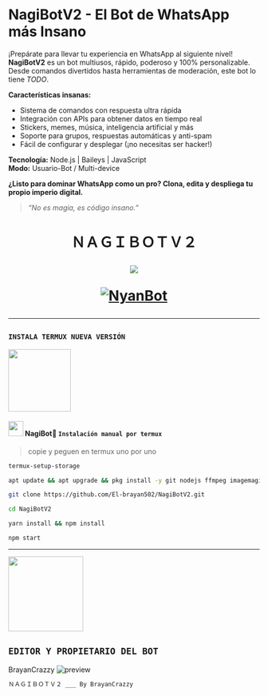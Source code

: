 # **NagiBotV2 - El Bot de WhatsApp más Insano**

¡Prepárate para llevar tu experiencia en WhatsApp al siguiente nivel! **NagiBotV2** es un bot multiusos, rápido, poderoso y 100% personalizable. Desde comandos divertidos hasta herramientas de moderación, este bot lo tiene *TODO*.

**Características insanas:**
- Sistema de comandos con respuesta ultra rápida  
- Integración con APIs para obtener datos en tiempo real  
- Stickers, memes, música, inteligencia artificial y más  
- Soporte para grupos, respuestas automáticas y anti-spam  
- Fácil de configurar y desplegar (¡no necesitas ser hacker!)

**Tecnología:** Node.js | Baileys | JavaScript  
**Modo:** Usuario-Bot / Multi-device

**¿Listo para dominar WhatsApp como un pro? Clona, edita y despliega tu propio imperio digital.**

> *“No es magia, es código insano.”*



<h1 align="center">ＮＡＧＩＢＯＴＶ２</p>
<p>
        <img src= "https://qu.ax/sVNZv.jpg">
    </p>
    <p align="center">
<p align="center">
<a href="#"><img title="NyanBot" src="https://img.shields.io/badge/🐬𝐍𝐚𝐠𝐢𝐁𝐨𝐭 | 🔥𝘽𝙧𝙖𝙮𝙖𝙣𝟯𝟯𝟬🔥 | Sᥲm ყ Pᥱrrყ🥀-black?colorA=%23ff0000&colorB=%23000000&style=for-the-badge"></a>
  
---------

### **`INSTALA TERMUX NUEVA VERSIÓN`**
<a
href="https://www.mediafire.com/file/3hsvi3xkpq3a64o/termux_118.a"><img src="https://qu.ax/finc.jpg" height="125px"></a>

<div align=>

#### **<img src="https://i.imgur.com/n1zo2wL.gif" width="30" height="30"/> NagiBot🐬 `Instalación manual por termux`**
> copie y peguen en termux uno por uno 
```bash
termux-setup-storage
```

```bash
apt update && apt upgrade && pkg install -y git nodejs ffmpeg imagemagick yarn
```

```bash
git clone https://github.com/El-brayan502/NagiBotV2.git
```

```bash
cd NagiBotV2
```

```bash
yarn install && npm install
```

```bash
npm start
```
---------


<a href="https://github.com/El-brayan502/BROLYBOT-MD" target="_blank"> 
    <img src="https://i.ibb.co/QrkLbP4/file.jpg" alt="" width="150"/> 
</a> 

## `EDITOR Y PROPIETARIO DEL BOT` 
BrayanCrazzy ![preview](https://user-images.githubusercontent.com/100887441/156953527-740d110d-3ee5-41e5-9899-fd4d4b248d43.gif)

```bash
ＮＡＧＩＢＯＴＶ２ ___ By BrayanCrazzy